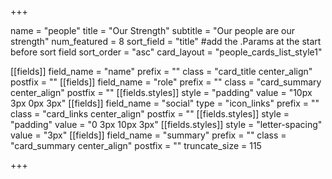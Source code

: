 +++

name = "people"
title = "Our Strength"
subtitle = "Our people are our strength"
num_featured = 8
sort_field = "title" #add the .Params at the start before sort field
sort_order = "asc"
card_layout = "people_cards_list_style1"

[[fields]]
    field_name = "name"
    prefix = ""
    class = "card_title center_align"
    postfix = ""
[[fields]]
    field_name = "role"
    prefix = ""
    class = "card_summary center_align"
    postfix = ""
    [[fields.styles]]
    style = "padding"
    value = "10px 3px 0px 3px"
[[fields]]
    field_name = "social"
    type = "icon_links"
    prefix = ""
    class = "card_links center_align"
    postfix = ""
    [[fields.styles]]
    style = "padding"
    value = "0 3px 10px 3px"
    [[fields.styles]]
    style = "letter-spacing"
    value = "3px"
[[fields]]
    field_name = "summary"
    prefix = ""
    class = "card_summary center_align"
    postfix = ""
    truncate_size = 115

+++
